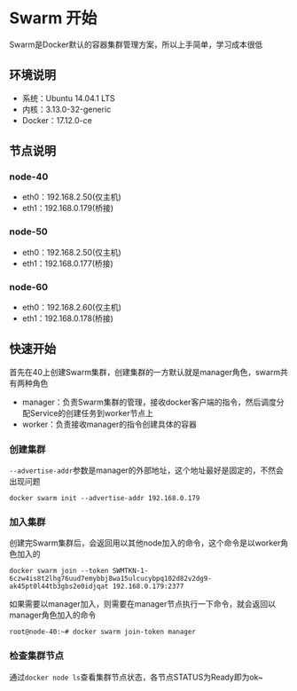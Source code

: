 # Swarm 开始

Swarm是Docker默认的容器集群管理方案，所以上手简单，学习成本很低

## 环境说明

* 系统：Ubuntu 14.04.1 LTS
* 内核：3.13.0-32-generic
* Docker：17.12.0-ce

## 节点说明
### node-40
* eth0：192.168.2.50(仅主机)
* eth1：192.168.0.179(桥接)

### node-50
* eth0：192.168.2.50(仅主机)
* eth1：192.168.0.177(桥接)

### node-60
* eth0：192.168.2.60(仅主机)
* eth1：192.168.0.178(桥接)



## 快速开始
首先在40上创建Swarm集群，创建集群的一方默认就是manager角色，swarm共有两种角色

* manager：负责Swarm集群的管理，接收docker客户端的指令，然后调度分配Service的创建任务到worker节点上
* worker：负责接收manager的指令创建具体的容器

### 创建集群
`--advertise-addr`参数是manager的外部地址，这个地址最好是固定的，不然会出现问题

```docker
docker swarm init --advertise-addr 192.168.0.179
```

### 加入集群
创建完Swarm集群后，会返回用以其他node加入的命令，这个命令是以worker角色加入的
```docker
docker swarm join --token SWMTKN-1-6czw4is8t2lhg76uud7emybbj8wa15ulcucybpq102d82v2dg9-ak45pt0l44tb3gbs2e0idjqat 192.168.0.179:2377
```

如果需要以manager加入，则需要在manager节点执行一下命令，就会返回以manager角色加入的命令
```docker
root@node-40:~# docker swarm join-token manager 
```


### 检查集群节点
通过`docker node ls`查看集群节点状态，各节点STATUS为Ready即为ok~
